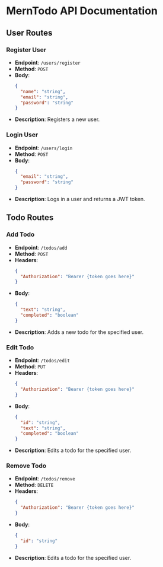 # MernTodo API Documentation

## User Routes

### Register User

- **Endpoint**: `/users/register`
- **Method**: `POST`
- **Body**: 
  ```json
  {
    "name": "string",
    "email": "string",
    "password": "string"
  }
  ```
- **Description**: Registers a new user.

### Login User

- **Endpoint**: `/users/login`
- **Method**: `POST`
- **Body**: 
  ```json
  {
    "email": "string",
    "password": "string"
  }
  ```
- **Description**: Logs in a user and returns a JWT token.

## Todo Routes

### Add Todo

- **Endpoint**: `/todos/add`
- **Method**: `POST`
- **Headers**:
  ```json
  {
    "Authorization": "Bearer {token goes here}"
  }
  ```
- **Body**: 
  ```json
  {
    "text": "string",
    "completed": "boolean"
  }
  ```
- **Description**: Adds a new todo for the specified user.

### Edit Todo

- **Endpoint**: `/todos/edit`
- **Method**: `PUT`
- **Headers**:
  ```json
  {
    "Authorization": "Bearer {token goes here}"
  }
  ```
- **Body**: 
  ```json
  {
    "id": "string",
    "text": "string",
    "completed": "boolean"
  }
  ```
- **Description**: Edits a todo for the specified user.

### Remove Todo

- **Endpoint**: `/todos/remove`
- **Method**: `DELETE`
- **Headers**:
  ```json
  {
    "Authorization": "Bearer {token goes here}"
  }
  ```
- **Body**: 
  ```json
  {
    "id": "string"
  }
  ```
- **Description**: Edits a todo for the specified user.